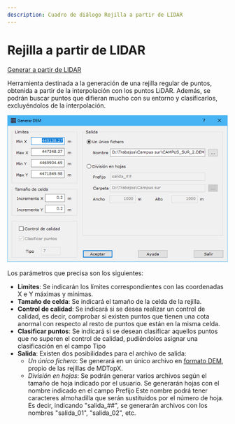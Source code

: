 ```yaml
---
description: Cuadro de diálogo Rejilla a partir de LIDAR
---
```


# Rejilla a partir de LIDAR

[Generar a partir de LIDAR](../../fichas-de-herramientas/ficha-de-herramientas-archivos-lidar/calcular-a-partir-de-lidar.md)

Herramienta destinada a la generación de una rejilla regular de puntos, obtenida a partir de la interpolación con los puntos LiDAR. Además, se podrán buscar puntos que difieran mucho con su entorno y clasificarlos, excluyéndolos de la interpolación.

![Cuadro de diálogo Generar DEM](../../../.gitbook/assets/image-149.png)

Los parámetros que precisa son los siguientes:

* **Limites**: Se indicarán los límites correspondientes con las coordenadas X e Y máximas y mínimas.
* **Tamaño de celda**: Se indicará el tamaño de la celda de la rejilla.
* **Control de calidad**: Se indicará si se desea realizar un control de calidad, es decir, comprobar si existen puntos que tienen una cota anormal con respecto al resto de puntos que están en la misma celda.
* **Clasificar puntos**: Se indicará si se desean clasificar aquellos puntos que no superen el control de calidad, pudiéndolos asignar una clasificación en el campo Tipo
* **Salida**: Existen dos posibilidades para el archivo de salida:
  * _Un único fichero_: Se generará en un único archivo en [formato DEM](../../modulo-virtualand/), propio de las rejillas de MDTopX.
  * _División en hojas_: Se podrán generar varios archivos según el tamaño de hoja indicado por el usuario. Se generarán hojas con el nombre indicado en el campo Prefijo Este nombre podrá tener caracteres almohadilla que serán sustituidos por el número de hoja. Es decir, indicando "salida\_##", se generarán archivos con los nombres "salida\_01", "salida\_02", etc.
